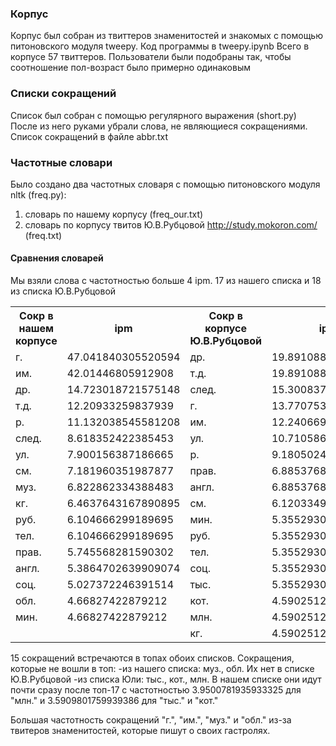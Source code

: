 ### Корпус

Корпус был собран из твиттеров знаменитостей и знакомых с помощью питоновского модуля tweepy. Код программы в tweepy.ipynb
Всего в корпусе 57 твиттеров. Пользователи были подобраны так, чтобы соотношение пол-возраст было примерно одинаковым


### Списки сокращений

Список был собран с помощью регулярного выражения (short.py) После из него руками убрали слова, не являющиеся сокращениями.
Список сокращений в файле abbr.txt


### Частотные словари

Было создано два частотных словаря с помощью питоновского модуля nltk (freq.py):
1) словарь по нашему корпусу (freq_our.txt)
2) словарь по корпусу твитов Ю.В.Рубцовой http://study.mokoron.com/  (freq.txt)

#### Сравнения словарей

Мы взяли слова с частотностью больше 4 ipm. 17 из нашего списка и 18 из списка Ю.В.Рубцовой

<table>
  <tr>
    <th>Сокр в нашем корпусе</th>
    <th>ipm</th>
    <th>Сокр в корпусе Ю.В.Рубцовой</th>
    <th>ipm</th>
  </tr>
  <tr>
    <td>г.</td>
    <td>47.041840305520594</td>
    <td>др.</td>
    <td>19.89108863928123</td>
  </tr>
  <tr>
    <td>им.</td>
    <td>42.01446805912908</td>
    <td>т.д.</td>
    <td>19.89108863928123</td>
  </tr>
  <tr>
    <td>др.</td>
    <td>14.723018721575148</td>
    <td>след.</td>
    <td>15.300837414831713</td>
  </tr>
  <tr>
    <td>т.д.</td>
    <td>12.20933259837939</td>
    <td>г.</td>
    <td>13.770753673348542</td>
  </tr>
  <tr>
    <td>р.</td>
    <td>11.132038545581208</td>
    <td>им.</td>
    <td>12.240669931865371</td>
  </tr>
  <tr>
    <td>след.</td>
    <td>8.618352422385453</td>
    <td>ул.</td>
    <td>10.7105861903822</td>
  </tr>
  <tr>
    <td>ул.</td>
    <td>7.900156387186665</td>
    <td>р.</td>
    <td>9.180502448899029</td>
  </tr>
  <tr>
    <td>см.</td>
    <td>7.181960351987877</td>
    <td>прав.</td>
    <td>6.885376836674271</td>
  </tr>
  <tr>
    <td>муз.</td>
    <td>6.822862334388483</td>
    <td>англ.</td>
    <td>6.885376836674271</td>
  </tr>
  <tr>
    <td>кг.</td>
    <td>6.4637643167890895</td>
    <td>см.</td>
    <td>6.1203349659326856</td>
  </tr>
  <tr>
    <td>руб.</td>
    <td>6.104666299189695</td>
    <td>мин.</td>
    <td>5.3552930951911</td>
  </tr>
  <tr>
    <td>тел.</td>
    <td>6.104666299189695</td>
    <td>руб.</td>
    <td>5.3552930951911</td>
  </tr>
  <tr>
    <td>прав.</td>
    <td>5.745568281590302</td>
    <td>тел.</td>
    <td>5.3552930951911</td>
  </tr>
  <tr>
    <td>англ.</td>
    <td>5.3864702639909074</td>
    <td>соц.</td>
    <td>5.3552930951911</td>
  </tr>
  <tr>
    <td>соц.</td>
    <td>5.027372246391514</td>
    <td>тыс.</td>
    <td>5.3552930951911</td>
  </tr>
  <tr>
    <td>обл.</td>
    <td>4.66827422879212</td>
    <td>кот.</td>
    <td>4.590251224449514</td>
  </tr>
  <tr>
    <td>мин.</td>
    <td>4.66827422879212</td>
    <td>млн.</td>
    <td>4.590251224449514</td>
  </tr>
  <tr>
    <td></td>
	<td></td>
    <td>кг.</td>
    <td>4.590251224449514</td>
  </tr>
</table>

15 сокращений встречаются в топах обоих списков. 
Сокращения, которые не вошли в топ:
-из нашего списка: муз., обл. Их нет в списке Ю.В.Рубцовой
-из списка Юли: тыс., кот., млн. В нашем списке они идут почти сразу после топ-17 с частотностью 3.9500781935933325 для "млн." и 3.5909801759939386 для "тыс." и "кот."

Большая частотность сокращений "г.", "им.", "муз." и "обл." из-за твитеров знаменитостей, которые пишут о своих гастролях. 

  